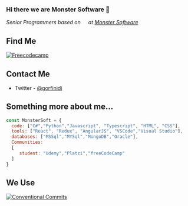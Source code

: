 ### Hi there we are Monster Software 👋

<p><em>Senior Programmers based on <img src="https://www.flaticon.es/svg/static/icons/svg/197/197593.svg" width="13"/> at <a href="https://www.monstersoft.dev/">Monster Software</a> 
</em></p>

## Find Me
<a href="https://www.freecodecamp.org/finididev" target="_blank"><img alt="Freecodecamp" src="https://img.shields.io/badge/freecodecamp-%23007735.svg?&style=for-the-badge&logo=freecodecamp&logoColor=white" target="_blank"/></a>



## Contact Me
- Twitter - [@gorfinidi](https://twitter.com/gorfinidi)

## Something more about me...  
```javascript
const MonsterSoft = {
  code: ["C#","Python","Javascript", "Typescript", "HTML", "CSS"],
  tools: ["React", "Redux", "AngularJS", "VSCode","Visual Studio"],
  databases: ["MSSql","MYSql","MongoDB","Oracle"],
  Communities: 
  [
     student: "Udemy","Platzi","freeCodeCamp"
  ]
}
```
## We Use
[![Conventional Commits](https://img.shields.io/badge/Conventional%20Commits-1.0.0-yellow.svg)](https://conventionalcommits.org)
